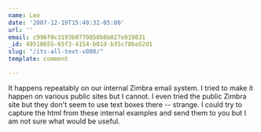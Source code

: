 ```yaml
---
name: Leo
date: '2007-12-19T15:40:32-05:00'
url: ''
email: c996f0c3193b0770058b8b027e819831
_id: 49510655-65f3-4154-b01d-b35cf8ba52d1
slug: "/its-all-text-v080/"
template: comment

---
```


It happens repeatably on our internal Zimbra email system.
I tried to make it happen on various public sites but I cannot.
I even tried the public Zimbra site but they don't seem to use text boxes there -- strange.
I could try to capture the html from these internal examples and send them to you but I am not sure what would be useful.
